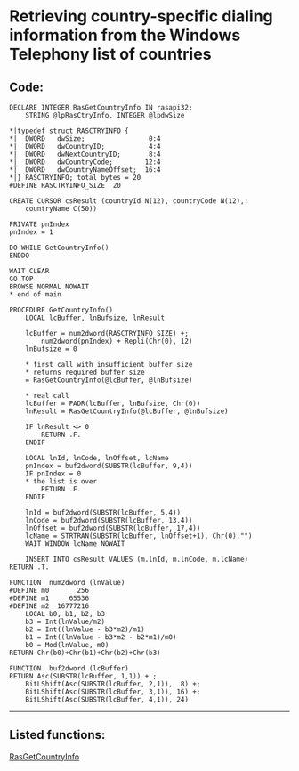 <link rel="stylesheet" type="text/css" href="../css/win32api.css">  
<link rel="stylesheet" href="https://cdnjs.cloudflare.com/ajax/libs/font-awesome/4.7.0/css/font-awesome.min.css">

# Retrieving country-specific dialing information from the Windows Telephony list of countries

## Code:
```foxpro  
DECLARE INTEGER RasGetCountryInfo IN rasapi32;
	STRING @lpRasCtryInfo, INTEGER @lpdwSize

*|typedef struct RASCTRYINFO {
*|  DWORD   dwSize;                0:4
*|  DWORD   dwCountryID;           4:4
*|  DWORD   dwNextCountryID;       8:4
*|  DWORD   dwCountryCode;        12:4
*|  DWORD   dwCountryNameOffset;  16:4
*|} RASCTRYINFO; total bytes = 20
#DEFINE RASCTRYINFO_SIZE  20

CREATE CURSOR csResult (countryId N(12), countryCode N(12),;
	countryName C(50))

PRIVATE pnIndex
pnIndex = 1

DO WHILE GetCountryInfo()
ENDDO

WAIT CLEAR
GO TOP
BROWSE NORMAL NOWAIT
* end of main

PROCEDURE GetCountryInfo()
	LOCAL lcBuffer, lnBufsize, lnResult

	lcBuffer = num2dword(RASCTRYINFO_SIZE) +;
		num2dword(pnIndex) + Repli(Chr(0), 12)
	lnBufsize = 0

	* first call with insufficient buffer size
	* returns required buffer size
	= RasGetCountryInfo(@lcBuffer, @lnBufsize)

	* real call
	lcBuffer = PADR(lcBuffer, lnBufsize, Chr(0))
	lnResult = RasGetCountryInfo(@lcBuffer, @lnBufsize)

	IF lnResult <> 0
		RETURN .F.
	ENDIF
	
	LOCAL lnId, lnCode, lnOffset, lcName
	pnIndex = buf2dword(SUBSTR(lcBuffer, 9,4))
	IF pnIndex = 0
	* the list is over
		RETURN .F.
	ENDIF

	lnId = buf2dword(SUBSTR(lcBuffer, 5,4))
	lnCode = buf2dword(SUBSTR(lcBuffer, 13,4))
	lnOffset = buf2dword(SUBSTR(lcBuffer, 17,4))
	lcName = STRTRAN(SUBSTR(lcBuffer, lnOffset+1), Chr(0),"")
	WAIT WINDOW lcName NOWAIT

	INSERT INTO csResult VALUES (m.lnId, m.lnCode, m.lcName)
RETURN .T.

FUNCTION  num2dword (lnValue)
#DEFINE m0       256
#DEFINE m1     65536
#DEFINE m2  16777216
	LOCAL b0, b1, b2, b3
	b3 = Int(lnValue/m2)
	b2 = Int((lnValue - b3*m2)/m1)
	b1 = Int((lnValue - b3*m2 - b2*m1)/m0)
	b0 = Mod(lnValue, m0)
RETURN Chr(b0)+Chr(b1)+Chr(b2)+Chr(b3)

FUNCTION  buf2dword (lcBuffer)
RETURN Asc(SUBSTR(lcBuffer, 1,1)) + ;
	BitLShift(Asc(SUBSTR(lcBuffer, 2,1)),  8) +;
	BitLShift(Asc(SUBSTR(lcBuffer, 3,1)), 16) +;
	BitLShift(Asc(SUBSTR(lcBuffer, 4,1)), 24)  
```  
***  


## Listed functions:
[RasGetCountryInfo](../libraries/rasapi32/RasGetCountryInfo.md)  
